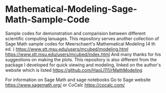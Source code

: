 # Mathematical-Modeling-Sage-Math-Sample-Code
Sample codes for demonstration and comparision between different scientific computing lanuages. This repository serves another collection of Sage Math sample codes for Meerschaert's Mathematical Modeling (4 th ed. ) https://www.stt.msu.edu/users/mcubed/modeling.html https://www.stt.msu.edu/users/mcubed/index.html And many thanks for his suggestions on making the plots. This repository is also different from the package I developed for quick viewing and modeling, linked on the author's website which is listed https://github.com/HaoLi111/rMathModeling

For information on Sage Math and sage notebooks
Go to Sage website https://www.sagemath.org/
or CoCalc https://cocalc.com/
